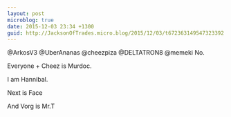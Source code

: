 ```yaml
---
layout: post
microblog: true
date: 2015-12-03 23:34 +1300
guid: http://JacksonOfTrades.micro.blog/2015/12/03/t672363149547323392.html
---
```

@ArkosV3 @UberAnanas @cheezpiza @DELTATRON8 @memeki No.

Everyone + Cheez is Murdoc.

I am Hannibal.

Next is Face

And Vorg is Mr.T
